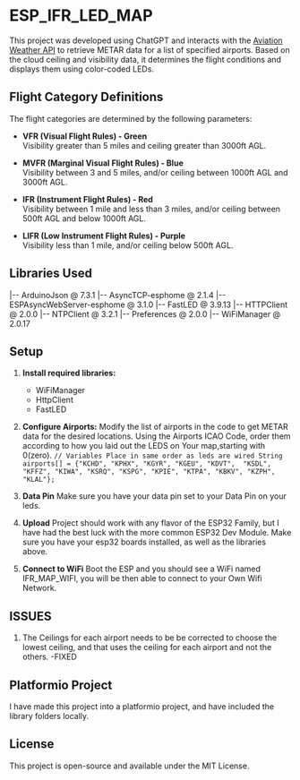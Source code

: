 # ESP_IFR_LED_MAP

This project was developed using ChatGPT and interacts with the [Aviation Weather API](https://aviationweather.gov/) to retrieve METAR data for a list of specified airports. Based on the cloud ceiling and visibility data, it determines the flight conditions and displays them using color-coded LEDs.

## Flight Category Definitions

The flight categories are determined by the following parameters:

- **VFR (Visual Flight Rules) - Green**  
  Visibility greater than 5 miles and ceiling greater than 3000ft AGL.

- **MVFR (Marginal Visual Flight Rules) - Blue**  
  Visibility between 3 and 5 miles, and/or ceiling between 1000ft AGL and 3000ft AGL.

- **IFR (Instrument Flight Rules) - Red**  
  Visibility between 1 mile and less than 3 miles, and/or ceiling between 500ft AGL and below 1000ft AGL.

- **LIFR (Low Instrument Flight Rules) - Purple**  
  Visibility less than 1 mile, and/or ceiling below 500ft AGL.

## Libraries Used

|-- ArduinoJson @ 7.3.1
|-- AsyncTCP-esphome @ 2.1.4
|-- ESPAsyncWebServer-esphome @ 3.1.0
|-- FastLED @ 3.9.13
|-- HTTPClient @ 2.0.0
|-- NTPClient @ 3.2.1
|-- Preferences @ 2.0.0
|-- WiFiManager @ 2.0.17

## Setup

1. **Install required libraries:**
   - WiFiManager
   - HttpClient
   - FastLED

2. **Configure Airports:**
   Modify the list of airports in the code to get METAR data for the desired locations. Using the Airports ICAO Code, order them according to how you laid out the LEDS on Your map,starting with 0(zero).
   `// Variables Place in same order as leds are wired
String airports[] = {"KCHD", "KPHX", "KGYR", "KGEU", "KDVT", 
                     "KSDL", "KFFZ", "KIWA", "KSRQ", "KSPG",
                     "KPIE", "KTPA", "KBKV", "KZPH", "KLAL"};`
5. **Data Pin**
  Make sure you have your data pin set to your Data Pin on your leds. 
6. **Upload**
  Project should work with any flavor of the ESP32 Family, but I have had the best luck with the more common ESP32 Dev Module. Make sure you have your esp32 boards installed, as well as the libraries above. 
7. **Connect to WiFi**
   Boot the ESP and you should see a WiFi named IFR_MAP_WIFI, you will be then able to connect to your Own Wifi Network.

## ISSUES 
1. The Ceilings for each airport needs to be be corrected to choose the lowest ceiling, and that uses the ceiling for each airport and not the others. -FIXED


## Platformio Project
I have made this project into a platformio project, and have included the library folders locally. 


## License

This project is open-source and available under the MIT License.
